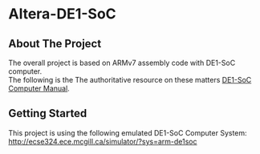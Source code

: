 # Altera-DE1-SoC

<!-- ABOUT THE PROJECT -->
## About The Project

The overall project is based on ARMv7 assembly code with DE1-SoC computer. <br>
The following is the The authoritative resource on these matters <a class="reference external" href="ftp://ftp.intel.com/Pub/fpgaup/pub/Intel_Material/17.0/Computer_Systems/DE1-SoC/DE1-SoC_Computer_ARM.pdf">DE1-SoC Computer Manual</a>.





<!-- GETTING STARTED -->
## Getting Started
This project is using the following emulated DE1-SoC Computer System: <br>
  http://ecse324.ece.mcgill.ca/simulator/?sys=arm-de1soc

